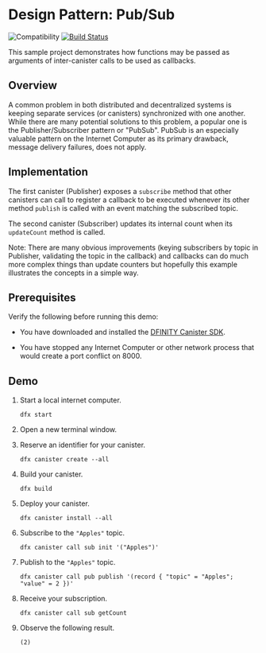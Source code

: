 # Design Pattern: Pub/Sub

![Compatibility](https://img.shields.io/badge/compatibility-0.6.21-blue)
[![Build Status](https://github.com/dfinity/examples/workflows/motoko-pub-sub-example/badge.svg)](https://github.com/dfinity/examples/actions?query=workflow%3Amotoko-pub-sub-example)

This sample project demonstrates how functions may be passed as arguments of inter-canister calls to be used as callbacks.

## Overview

A common problem in both distributed and decentralized systems is keeping separate services (or canisters) synchronized with one another. While there are many potential solutions to this problem, a popular one is the Publisher/Subscriber pattern or "PubSub". PubSub is an especially valuable pattern on the Internet Computer as its primary drawback, message delivery failures, does not apply.

## Implementation

The first canister (Publisher) exposes a `subscribe` method that other canisters can call to register a callback to be executed whenever its other method `publish` is called with an event matching the subscribed topic.

The second canister (Subscriber) updates its internal count when its `updateCount` method is called.

Note: There are many obvious improvements (keying subscribers by topic in Publisher, validating the topic in the callback) and callbacks can do much more complex things than update counters but hopefully this example illustrates the concepts in a simple way.

## Prerequisites

Verify the following before running this demo:

*  You have downloaded and installed the [DFINITY Canister
   SDK](https://sdk.dfinity.org).

*  You have stopped any Internet Computer or other network process that would
   create a port conflict on 8000.

## Demo

1. Start a local internet computer.

   ```text
   dfx start
   ```

1. Open a new terminal window.

1. Reserve an identifier for your canister.

   ```text
   dfx canister create --all
   ```

1. Build your canister.

   ```text
   dfx build
   ```

1. Deploy your canister.

   ```text
   dfx canister install --all
   ```

1. Subscribe to the `"Apples"` topic.

   ```text
   dfx canister call sub init '("Apples")'
   ```

1. Publish to the `"Apples"` topic.

   ```text
   dfx canister call pub publish '(record { "topic" = "Apples"; "value" = 2 })'
   ```

1. Receive your subscription.

   ```text
   dfx canister call sub getCount
   ```

1. Observe the following result.

   ```
   (2)
   ```
